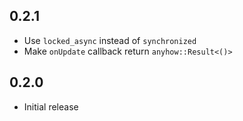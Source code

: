 ## 0.2.1

- Use `locked_async` instead of `synchronized`
- Make `onUpdate` callback return `anyhow::Result<()>`

## 0.2.0

- Initial release

